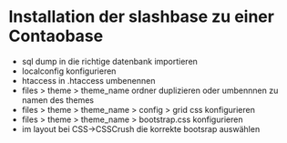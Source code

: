 
Installation der slashbase zu einer Contaobase
============================================

* sql dump in die richtige datenbank importieren
* localconfig konfigurieren
* htaccess in .htaccess umbenennen
* files > theme > theme_name ordner duplizieren oder umbennnen zu namen des themes
* files > theme > theme_name > config > grid css konfigurieren
* files > theme > theme_name > bootstrap.css konfigurieren
* im layout bei CSS->CSSCrush die korrekte bootsrap auswählen
